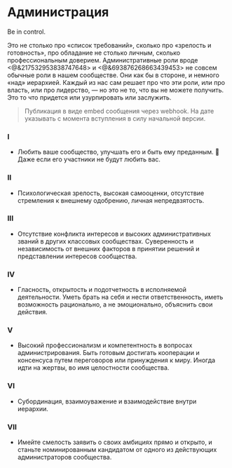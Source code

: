 # Администрация

Be in control.

Это не столько про «список требований», сколько про «зрелость и готовность», про обладание не столько личным, сколько профессиональным доверием.
Административные роли вроде <@&217532953838747648> и <@&693876268663439453> не совсем обычные роли в нашем сообществе.
Они как бы в стороне, и немного «над» иерархией.
Каждый из нас сам решает про что эти роли, или про власть, или про лидерство, — но это не то, что вы не можете получить. Это то что придется или узурпировать или заслужить.

> Публикация в виде embed сообщения через webhook. На дате указывать с момента вступления в силу начальной версии.

### I

- Любить ваше сообщество, улучшать его и быть ему преданным. 💜 Даже если его участники не будут любить вас.

### II

- Психологическая зрелость, высокая самооценки, отсутствие стремления к внешнему одобрению, личная непредвзятость.

### III

- Отсутствие конфликта интересов и высоких административных званий в других классовых сообществах. Суверенность и независимость от внешних факторов в принятии решений и представлении интересов сообщества. 

### IV

- Гласность, открытость и подотчетность в исполняемой деятельности. Уметь брать на себя и нести ответственность, иметь возможность рационально, а не эмоционально, объяснить свои действия.

### V

- Высокий профессионализм и компетентность в вопросах администрирования. Быть готовым достигать кооперации и консенсуса путем переговоров или принуждения к миру. Иногда идти на жертвы, во имя целостности сообщества.

### VI

- Субординация, взаимоуважение и взаимодействие внутри иерархии.

### VII

- Имейте смелость заявить о своих амбициях прямо и открыто, и станьте номинированным кандидатом от одного из действующих администраторов сообщества.
